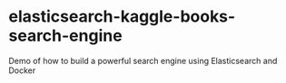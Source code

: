 # elasticsearch-kaggle-books-search-engine
Demo of how to build a powerful search engine using Elasticsearch and Docker
